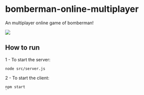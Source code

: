 # bomberman-online-multiplayer
An multiplayer online game of bomberman!

<a href="https://codeclimate.com/github/paulopmt1/bomberman-multiplayer-online/maintainability"><img src="https://api.codeclimate.com/v1/badges/1a1d98f0591142dc5aea/maintainability" /></a>

## How to run
1 - To start the server:
```
node src/server.js
```  
2 - To start the client:
```
npm start
`
